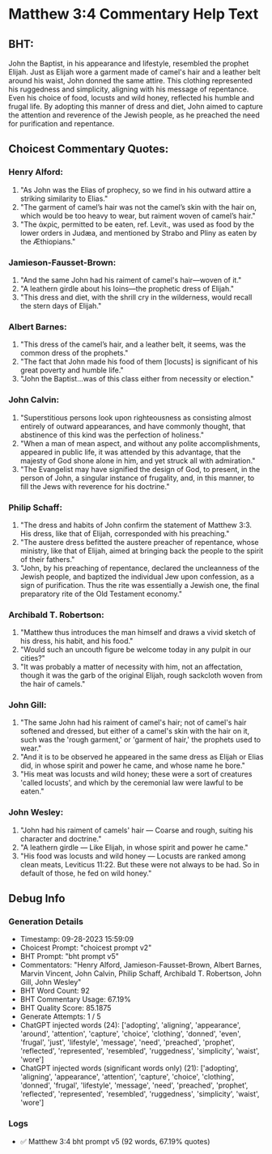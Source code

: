# Matthew 3:4 Commentary Help Text

## BHT:
John the Baptist, in his appearance and lifestyle, resembled the prophet Elijah. Just as Elijah wore a garment made of camel's hair and a leather belt around his waist, John donned the same attire. This clothing represented his ruggedness and simplicity, aligning with his message of repentance. Even his choice of food, locusts and wild honey, reflected his humble and frugal life. By adopting this manner of dress and diet, John aimed to capture the attention and reverence of the Jewish people, as he preached the need for purification and repentance.

## Choicest Commentary Quotes:
### Henry Alford:
1. "As John was the Elias of prophecy, so we find in his outward attire a striking similarity to Elias."
2. "The garment of camel’s hair was not the camel’s skin with the hair on, which would be too heavy to wear, but raiment woven of camel’s hair."
3. "The ἀκρίς, permitted to be eaten, ref. Levit., was used as food by the lower orders in Judæa, and mentioned by Strabo and Pliny as eaten by the Æthiopians."

### Jamieson-Fausset-Brown:
1. "And the same John had his raiment of camel's hair—woven of it." 
2. "A leathern girdle about his loins—the prophetic dress of Elijah." 
3. "This dress and diet, with the shrill cry in the wilderness, would recall the stern days of Elijah."

### Albert Barnes:
1. "This dress of the camel’s hair, and a leather belt, it seems, was the common dress of the prophets."
2. "The fact that John made his food of them [locusts] is significant of his great poverty and humble life."
3. "John the Baptist...was of this class either from necessity or election."

### John Calvin:
1. "Superstitious persons look upon righteousness as consisting almost entirely of outward appearances, and have commonly thought, that abstinence of this kind was the perfection of holiness."
2. "When a man of mean aspect, and without any polite accomplishments, appeared in public life, it was attended by this advantage, that the majesty of God shone alone in him, and yet struck all with admiration."
3. "The Evangelist may have signified the design of God, to present, in the person of John, a singular instance of frugality, and, in this manner, to fill the Jews with reverence for his doctrine."

### Philip Schaff:
1. "The dress and habits of John confirm the statement of Matthew 3:3. His dress, like that of Elijah, corresponded with his preaching."
2. "The austere dress befitted the austere preacher of repentance, whose ministry, like that of Elijah, aimed at bringing back the people to the spirit of their fathers."
3. "John, by his preaching of repentance, declared the uncleanness of the Jewish people, and baptized the individual Jew upon confession, as a sign of purification. Thus the rite was essentially a Jewish one, the final preparatory rite of the Old Testament economy."

### Archibald T. Robertson:
1. "Matthew thus introduces the man himself and draws a vivid sketch of his dress, his habit, and his food."
2. "Would such an uncouth figure be welcome today in any pulpit in our cities?"
3. "It was probably a matter of necessity with him, not an affectation, though it was the garb of the original Elijah, rough sackcloth woven from the hair of camels."

### John Gill:
1. "The same John had his raiment of camel's hair; not of camel's hair softened and dressed, but either of a camel's skin with the hair on it, such was the 'rough garment,' or 'garment of hair,' the prophets used to wear."
2. "And it is to be observed he appeared in the same dress as Elijah or Elias did, in whose spirit and power he came, and whose name he bore."
3. "His meat was locusts and wild honey; these were a sort of creatures 'called locusts', and which by the ceremonial law were lawful to be eaten."

### John Wesley:
1. "John had his raiment of camels' hair — Coarse and rough, suiting his character and doctrine."
2. "A leathern girdle — Like Elijah, in whose spirit and power he came."
3. "His food was locusts and wild honey — Locusts are ranked among clean meats, Leviticus 11:22. But these were not always to be had. So in default of those, he fed on wild honey."


## Debug Info
### Generation Details
- Timestamp: 09-28-2023 15:59:09
- Choicest Prompt: "choicest prompt v2"
- BHT Prompt: "bht prompt v5"
- Commentators: "Henry Alford, Jamieson-Fausset-Brown, Albert Barnes, Marvin Vincent, John Calvin, Philip Schaff, Archibald T. Robertson, John Gill, John Wesley"
- BHT Word Count: 92
- BHT Commentary Usage: 67.19%
- BHT Quality Score: 85.1875
- Generate Attempts: 1 / 5
- ChatGPT injected words (24):
	['adopting', 'aligning', 'appearance', 'around', 'attention', 'capture', 'choice', 'clothing', 'donned', 'even', 'frugal', 'just', 'lifestyle', 'message', 'need', 'preached', 'prophet', 'reflected', 'represented', 'resembled', 'ruggedness', 'simplicity', 'waist', 'wore']
- ChatGPT injected words (significant words only) (21):
	['adopting', 'aligning', 'appearance', 'attention', 'capture', 'choice', 'clothing', 'donned', 'frugal', 'lifestyle', 'message', 'need', 'preached', 'prophet', 'reflected', 'represented', 'resembled', 'ruggedness', 'simplicity', 'waist', 'wore']

### Logs
- ✅ Matthew 3:4 bht prompt v5 (92 words, 67.19% quotes)